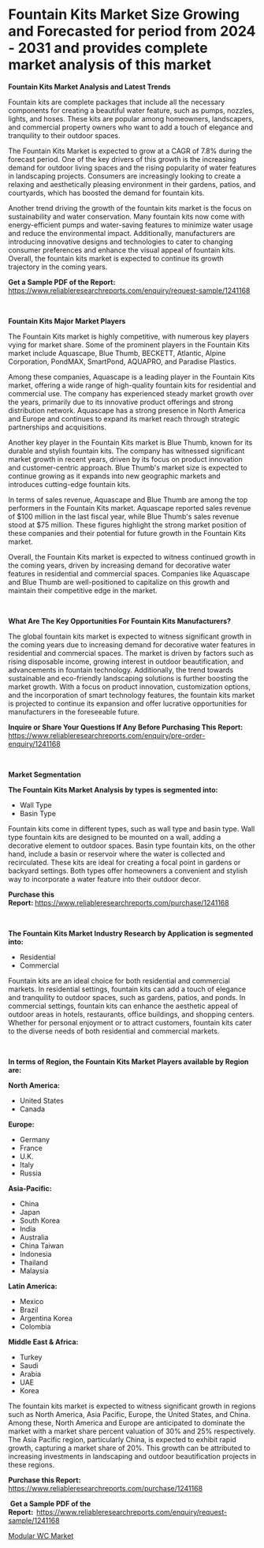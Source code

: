 <p><h1>Fountain Kits Market Size Growing and Forecasted for period from 2024 - 2031 and provides complete market analysis of this market</h1></p><p><strong>Fountain Kits Market Analysis and Latest Trends</strong></p>
<p><p>Fountain kits are complete packages that include all the necessary components for creating a beautiful water feature, such as pumps, nozzles, lights, and hoses. These kits are popular among homeowners, landscapers, and commercial property owners who want to add a touch of elegance and tranquility to their outdoor spaces.</p><p>The Fountain Kits Market is expected to grow at a CAGR of 7.8% during the forecast period. One of the key drivers of this growth is the increasing demand for outdoor living spaces and the rising popularity of water features in landscaping projects. Consumers are increasingly looking to create a relaxing and aesthetically pleasing environment in their gardens, patios, and courtyards, which has boosted the demand for fountain kits.</p><p>Another trend driving the growth of the fountain kits market is the focus on sustainability and water conservation. Many fountain kits now come with energy-efficient pumps and water-saving features to minimize water usage and reduce the environmental impact. Additionally, manufacturers are introducing innovative designs and technologies to cater to changing consumer preferences and enhance the visual appeal of fountain kits. Overall, the fountain kits market is expected to continue its growth trajectory in the coming years.</p></p>
<p><strong>Get a Sample PDF of the Report:&nbsp;</strong> <a href="https://www.reliableresearchreports.com/enquiry/request-sample/1241168">https://www.reliableresearchreports.com/enquiry/request-sample/1241168</a></p>
<p>&nbsp;</p>
<p><strong>Fountain Kits Major Market Players</strong></p>
<p><p>The Fountain Kits market is highly competitive, with numerous key players vying for market share. Some of the prominent players in the Fountain Kits market include Aquascape, Blue Thumb, BECKETT, Atlantic, Alpine Corporation, PondMAX, SmartPond, AQUAPRO, and Paradise Plastics.</p><p>Among these companies, Aquascape is a leading player in the Fountain Kits market, offering a wide range of high-quality fountain kits for residential and commercial use. The company has experienced steady market growth over the years, primarily due to its innovative product offerings and strong distribution network. Aquascape has a strong presence in North America and Europe and continues to expand its market reach through strategic partnerships and acquisitions.</p><p>Another key player in the Fountain Kits market is Blue Thumb, known for its durable and stylish fountain kits. The company has witnessed significant market growth in recent years, driven by its focus on product innovation and customer-centric approach. Blue Thumb's market size is expected to continue growing as it expands into new geographic markets and introduces cutting-edge fountain kits.</p><p>In terms of sales revenue, Aquascape and Blue Thumb are among the top performers in the Fountain Kits market. Aquascape reported sales revenue of $100 million in the last fiscal year, while Blue Thumb's sales revenue stood at $75 million. These figures highlight the strong market position of these companies and their potential for future growth in the Fountain Kits market.</p><p>Overall, the Fountain Kits market is expected to witness continued growth in the coming years, driven by increasing demand for decorative water features in residential and commercial spaces. Companies like Aquascape and Blue Thumb are well-positioned to capitalize on this growth and maintain their competitive edge in the market.</p></p>
<p>&nbsp;</p>
<p><strong>What Are The Key Opportunities For Fountain Kits Manufacturers?</strong></p>
<p><p>The global fountain kits market is expected to witness significant growth in the coming years due to increasing demand for decorative water features in residential and commercial spaces. The market is driven by factors such as rising disposable income, growing interest in outdoor beautification, and advancements in fountain technology. Additionally, the trend towards sustainable and eco-friendly landscaping solutions is further boosting the market growth. With a focus on product innovation, customization options, and the incorporation of smart technology features, the fountain kits market is projected to continue its expansion and offer lucrative opportunities for manufacturers in the foreseeable future.</p></p>
<p><strong>Inquire or Share Your Questions If Any Before Purchasing This Report:</strong> <a href="https://www.reliableresearchreports.com/enquiry/pre-order-enquiry/1241168">https://www.reliableresearchreports.com/enquiry/pre-order-enquiry/1241168</a></p>
<p>&nbsp;</p>
<p><strong>Market Segmentation</strong></p>
<p><strong>The Fountain Kits Market Analysis by types is segmented into:</strong></p>
<p><ul><li>Wall Type</li><li>Basin Type</li></ul></p>
<p><p>Fountain kits come in different types, such as wall type and basin type. Wall type fountain kits are designed to be mounted on a wall, adding a decorative element to outdoor spaces. Basin type fountain kits, on the other hand, include a basin or reservoir where the water is collected and recirculated. These kits are ideal for creating a focal point in gardens or backyard settings. Both types offer homeowners a convenient and stylish way to incorporate a water feature into their outdoor decor.</p></p>
<p><strong>Purchase this Report:&nbsp;</strong><a href="https://www.reliableresearchreports.com/purchase/1241168">https://www.reliableresearchreports.com/purchase/1241168</a></p>
<p>&nbsp;</p>
<p><strong>The Fountain Kits Market Industry Research by Application is segmented into:</strong></p>
<p><ul><li>Residential</li><li>Commercial</li></ul></p>
<p><p>Fountain kits are an ideal choice for both residential and commercial markets. In residential settings, fountain kits can add a touch of elegance and tranquility to outdoor spaces, such as gardens, patios, and ponds. In commercial settings, fountain kits can enhance the aesthetic appeal of outdoor areas in hotels, restaurants, office buildings, and shopping centers. Whether for personal enjoyment or to attract customers, fountain kits cater to the diverse needs of both residential and commercial markets.</p></p>
<p>&nbsp;</p>
<p><strong>In terms of Region, the Fountain Kits Market Players available by Region are:</strong></p>
<p>
    <p> <strong> North America: </strong>
        <ul>
            <li>United States</li>
            <li>Canada</li>
        </ul>
        </p> 
    <p> <strong> Europe: </strong>
        <ul>
            <li>Germany</li>
            <li>France</li>
            <li>U.K.</li>
            <li>Italy</li>
            <li>Russia</li>
        </ul>
        </p> 
    <p> <strong> Asia-Pacific: </strong>
        <ul>
            <li>China</li>
            <li>Japan</li>
            <li>South Korea</li>
            <li>India</li>
            <li>Australia</li>
            <li>China Taiwan</li>
            <li>Indonesia</li>
            <li>Thailand</li>
            <li>Malaysia</li>
        </ul>
        </p> 
    <p> <strong> Latin America: </strong>
        <ul>
            <li>Mexico</li>
            <li>Brazil</li>
            <li>Argentina Korea</li>
            <li>Colombia</li>
        </ul>
        </p> 
    <p> <strong> Middle East & Africa: </strong>
        <ul>
            <li>Turkey</li>
            <li>Saudi</li>
            <li>Arabia</li>
            <li>UAE</li>
            <li>Korea</li>
        </ul>
    </p>
    </p>
<p><p>The fountain kits market is expected to witness significant growth in regions such as North America, Asia Pacific, Europe, the United States, and China. Among these, North America and Europe are anticipated to dominate the market with a market share percent valuation of 30% and 25% respectively. The Asia Pacific region, particularly China, is expected to exhibit rapid growth, capturing a market share of 20%. This growth can be attributed to increasing investments in landscaping and outdoor beautification projects in these regions.</p></p>
<p><strong>Purchase this Report: </strong><a href="https://www.reliableresearchreports.com/purchase/1241168">https://www.reliableresearchreports.com/purchase/1241168</a></p>
<p>&nbsp;<strong>Get a Sample PDF of the Report:&nbsp;&nbsp;</strong><a href="https://www.reliableresearchreports.com/enquiry/request-sample/1241168">https://www.reliableresearchreports.com/enquiry/request-sample/1241168</a></p>
<p><strong></strong></p>
<p><p><a href="https://github.com/ChiragRp1/Market-Research-Report-List-3/blob/main/modular-wc-market.md">Modular WC Market</a></p></p>